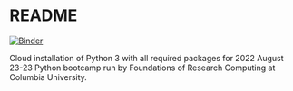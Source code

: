 README
======

[![Binder](https://mybinder.org/badge_logo.svg)](https://mybinder.org/v2/gh/ColumbiaSWC/2022-08-22-python-binder/HEAD?labpath=notebook.ipynb)

Cloud installation of Python 3 with all required packages for
2022 August 23-23 Python bootcamp run by Foundations of Research Computing at
Columbia University.
